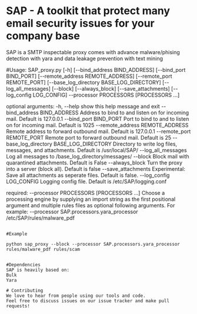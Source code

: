 # SAP - A toolkit that protect many email security issues for your company base

SAP is a SMTP inspectable proxy comes with advance malware/phising detection with yara and data leakage prevention with text mining


#Usage:
 SAP_proxy.py [-h] [--bind_address BIND_ADDRESS]
                     [--bind_port BIND_PORT] [--remote_address REMOTE_ADDRESS]
                     [--remote_port REMOTE_PORT]
                     [--base_log_directory BASE_LOG_DIRECTORY]
                     [--log_all_messages] [--block] [--always_block]
                     [--save_attachments] [--log_config LOG_CONFIG]
                     --processor PROCESSORS [PROCESSORS ...]

optional arguments:
  -h, --help            show this help message and exit
  --bind_address BIND_ADDRESS
                        Address to bind to and listen on for incoming mail.
                        Default is 127.0.0.1
  --bind_port BIND_PORT
                        Port to bind to and to listen on for incoming mail.
                        Default is 1025
  --remote_address REMOTE_ADDRESS
                        Remote address to forward outbound mail. Default is
                        127.0.0.1
  --remote_port REMOTE_PORT
                        Remote port to forward outbound mail. Default is 25
  --base_log_directory BASE_LOG_DIRECTORY
                        Directory to write log files, messages, and
                        attachments. Default is /usr/local/SAP/
  --log_all_messages    Log all messages to /base_log_directory/messages/
  --block               Block mail with quarantined attachments. Default is
                        False
  --always_block        Turn the proxy into a server (block all). Default is
                        false
  --save_attachments    Experimental: Save all attachments as seperate files.
                        Default is false.
  --log_config LOG_CONFIG
                        Logging config file. Default is /etc/SAP/logging.conf

required:
  --processor PROCESSORS [PROCESSORS ...]
                        Choose a processing engine by supplying an import
                        string as the first positional argument and multiple
                        rules files as optional following arguments. For
                        example: --processor SAP.processors.yara_processor
                        /etc/SAP/rules/malware_pdf
```

#Example

python sap_proxy --block --processor SAP.processors.yara_processor rules/malware_pdf rules/scam


#Dependencies
SAP is heavily based on: 
Bulk
Yara

# Contributing
We love to hear from people using our tools and code.
Feel free to discuss issues on our issue tracker and make pull requests!
